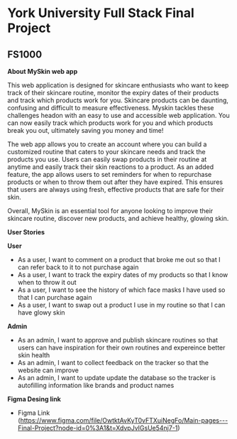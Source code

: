 # York University Full Stack Final Project
## FS1000

**About MySkin web app**

This web application is designed for skincare enthusiasts who want to keep track of their skincare routine, monitor the expiry dates of their products and track which products work for you. Skincare products can be daunting, confusing and difficult to measure effectiveness. Myskin tackles these challenges headon with an easy to use and accessible web application. You can now easily track which products work for you and which products break you out, ultimately saving you money and time!

The web app allows you to create an account where you can build a customized routine that caters to your skincare needs and track the products you use. Users can easily swap products in their routine at anytime and easily track their skin reactions to a product. As an added feature, the app allows users to set reminders for when to repurchase products or when to throw them out after they have expired. This ensures that users are always using fresh, effective products that are safe for their skin.

Overall, MySkin is an essential tool for anyone looking to improve their skincare routine, discover new products, and achieve healthy, glowing skin.

**User Stories**

**User**
* As a user, I want to comment on a product that broke me out so that I can refer back to it to not purchase again
* As a user, I want to track the expiry dates of my products so that I know when to throw it out
* As a user, I want to see the history of which face masks I have used so that I can purchase again
* As a user, I want to swap out a product I use in my routine so that I can have glowy skin

**Admin**
* As an admin, I want to approve and publish skincare routines so that users can have inspiration for their own routines and expereince better skin health
* As an admin, I want to collect feedback on the tracker so that the website can improve
* As an admin, I want to update update the database so the tracker is autofilling information like brands and product names

**Figma Desing link**

* Figma Link (https://www.figma.com/file/OwtktAvKyT0vFTXuiNegFo/Main-pages---Final-Project?node-id=0%3A1&t=XdvpJvIGsUe54nj7-1)